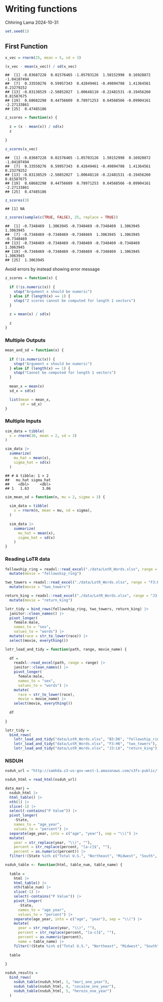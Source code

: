 Writing functions
================
Chhiring Lama
2024-10-31

``` r
set.seed(1)
```

## First Function

``` r
x_vec = rnorm(25, mean = 5, sd = 3)

(x_vec - mean(x_vec)) / sd(x_vec)
```

    ##  [1] -0.83687228  0.01576465 -1.05703126  1.50152998  0.16928872 -1.04107494
    ##  [7]  0.33550276  0.59957343  0.42849461 -0.49894708  1.41364561  0.23279252
    ## [13] -0.83138529 -2.50852027  1.00648110 -0.22481531 -0.19456260  0.81587675
    ## [19]  0.68682298  0.44756609  0.78971253  0.64568566 -0.09904161 -2.27133861
    ## [25]  0.47485186

``` r
z_scores = function(x) {
  
  z = (x - mean(x)) / sd(x)
  z
  
}

z_scores(x_vec)
```

    ##  [1] -0.83687228  0.01576465 -1.05703126  1.50152998  0.16928872 -1.04107494
    ##  [7]  0.33550276  0.59957343  0.42849461 -0.49894708  1.41364561  0.23279252
    ## [13] -0.83138529 -2.50852027  1.00648110 -0.22481531 -0.19456260  0.81587675
    ## [19]  0.68682298  0.44756609  0.78971253  0.64568566 -0.09904161 -2.27133861
    ## [25]  0.47485186

``` r
z_scores(3)
```

    ## [1] NA

``` r
z_scores(sample(c(TRUE, FALSE), 25, replace = TRUE))
```

    ##  [1] -0.7348469  1.3063945 -0.7348469 -0.7348469  1.3063945  1.3063945
    ##  [7] -0.7348469 -0.7348469 -0.7348469  1.3063945  1.3063945 -0.7348469
    ## [13] -0.7348469 -0.7348469 -0.7348469 -0.7348469 -0.7348469  1.3063945
    ## [19] -0.7348469 -0.7348469 -0.7348469 -0.7348469  1.3063945  1.3063945
    ## [25]  1.3063945

Avoid errors by instead showing error message

``` r
z_scores = function(x) {
  
  if (!is.numeric(x)) {
    stop("Argument x should be numeric")
  } else if (length(x) == 1) {
    stop("Z scores cannot be computed for length 1 vectors")
  }
  
  z = mean(x) / sd(x)
  
  z
}
```

### Multiple Outputs

``` r
mean_and_sd = function(x) {
  
  if (!is.numeric(x)) {
    stop("Argument x should be numeric")
  } else if (length(x) == 1) {
    stop("Cannot be computed for length 1 vectors")
  }
  
  mean_x = mean(x)
  sd_x = sd(x)

  list(mean = mean_x, 
       sd = sd_x)
}
```

### Multiple Inputs

``` r
sim_data = tibble(
  x = rnorm(30, mean = 2, sd = 3)
)

sim_data |> 
  summarize(
    mu_hat = mean(x),
    sigma_hat = sd(x)
  )
```

    ## # A tibble: 1 × 2
    ##   mu_hat sigma_hat
    ##    <dbl>     <dbl>
    ## 1   1.63      3.06

``` r
sim_mean_sd = function(n, mu = 2, sigma = 3) {
  
  sim_data = tibble(
    x = rnorm(n, mean = mu, sd = sigma),
  )
  
  sim_data |> 
    summarize(
      mu_hat = mean(x),
      sigma_hat = sd(x)
    )
}
```

### Reading LoTR data

``` r
fellowship_ring = readxl::read_excel("./data/LotR_Words.xlsx", range = "B3:D6") |>
  mutate(movie = "fellowship_ring")

two_towers = readxl::read_excel("./data/LotR_Words.xlsx", range = "F3:H6") |>
  mutate(movie = "two_towers")

return_king = readxl::read_excel("./data/LotR_Words.xlsx", range = "J3:L6") |>
  mutate(movie = "return_king")

lotr_tidy = bind_rows(fellowship_ring, two_towers, return_king) |>
  janitor::clean_names() |>
  pivot_longer(
    female:male,
    names_to = "sex",
    values_to = "words") |> 
  mutate(race = str_to_lower(race)) |> 
  select(movie, everything())
```

``` r
lotr_load_and_tidy = function(path, range, movie_name) {
  
  df = 
    readxl::read_excel(path, range = range) |>
    janitor::clean_names() |>
    pivot_longer(
      female:male,
      names_to = "sex",
      values_to = "words") |>
    mutate(
      race = str_to_lower(race),
      movie = movie_name) |> 
    select(movie, everything())
  
  df
  
}

lotr_tidy = 
  bind_rows(
    lotr_load_and_tidy("data/LotR_Words.xlsx", "B3:D6", "fellowship_ring"),
    lotr_load_and_tidy("data/LotR_Words.xlsx", "F3:H6", "two_towers"),
    lotr_load_and_tidy("data/LotR_Words.xlsx", "J3:L6", "return_king"))
```

### NSDUH

``` r
nsduh_url = "http://samhda.s3-us-gov-west-1.amazonaws.com/s3fs-public/field-uploads/2k15StateFiles/NSDUHsaeShortTermCHG2015.htm"

nsduh_html = read_html(nsduh_url)

data_marj = 
  nsduh_html |> 
  html_table() |> 
  nth(1) |>
  slice(-1) |> 
  select(-contains("P Value")) |>
  pivot_longer(
    -State,
    names_to = "age_year", 
    values_to = "percent") |>
  separate(age_year, into = c("age", "year"), sep = "\\(") |>
  mutate(
    year = str_replace(year, "\\)", ""),
    percent = str_replace(percent, "[a-c]$", ""),
    percent = as.numeric(percent)) |>
  filter(!(State %in% c("Total U.S.", "Northeast", "Midwest", "South", "West")))
```

``` r
nsduh_table <- function(html, table_num, table_name) {
  
  table = 
    html |> 
    html_table() |> 
    nth(table_num) |>
    slice(-1) |> 
    select(-contains("P Value")) |>
    pivot_longer(
      -State,
      names_to = "age_year", 
      values_to = "percent") |>
    separate(age_year, into = c("age", "year"), sep = "\\(") |>
    mutate(
      year = str_replace(year, "\\)", ""),
      percent = str_replace(percent, "[a-c]$", ""),
      percent = as.numeric(percent),
      name = table_name) |>
    filter(!(State %in% c("Total U.S.", "Northeast", "Midwest", "South", "West")))
  
  table
  
}
```

``` r
nsduh_results = 
  bind_rows(
    nsduh_table(nsduh_html, 1, "marj_one_year"),
    nsduh_table(nsduh_html, 4, "cocaine_one_year"),
    nsduh_table(nsduh_html, 5, "heroin_one_year")
  )
```
